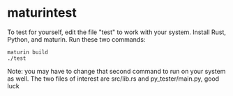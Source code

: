 # maturintest
To test for yourself, edit the file "test" to work with your system. Install Rust, Python, and maturin. Run these two commands:<br>
```
maturin build
./test
```
Note: you may have to change that second command to run on your system as well. The two files of interest are src/lib.rs and py_tester/main.py, good luck
